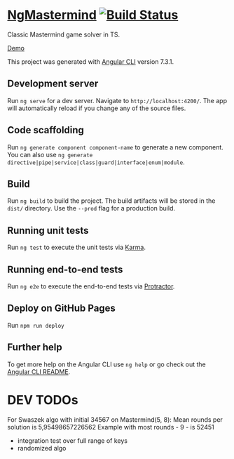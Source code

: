 # [NgMastermind](https://kubabuda.github.io/ng-mastermind/) [![Build Status](https://travis-ci.org/kubabuda/ng-mastermind.svg?branch=master)](https://travis-ci.org/kubabuda/ng-mastermind)

Classic Mastermind game solver in TS.

[Demo](https://kubabuda.github.io/ng-mastermind/)

This project was generated with [Angular CLI](https://github.com/angular/angular-cli) version 7.3.1.

## Development server

Run `ng serve` for a dev server. Navigate to `http://localhost:4200/`. The app will automatically reload if you change any of the source files.

## Code scaffolding

Run `ng generate component component-name` to generate a new component. You can also use `ng generate directive|pipe|service|class|guard|interface|enum|module`.

## Build

Run `ng build` to build the project. The build artifacts will be stored in the `dist/` directory. Use the `--prod` flag for a production build.

## Running unit tests

Run `ng test` to execute the unit tests via [Karma](https://karma-runner.github.io).

## Running end-to-end tests

Run `ng e2e` to execute the end-to-end tests via [Protractor](http://www.protractortest.org/).

## Deploy on GitHub Pages

Run `npm run deploy`

## Further help

To get more help on the Angular CLI use `ng help` or go check out the [Angular CLI README](https://github.com/angular/angular-cli/blob/master/README.md).


# DEV TODOs

For Swaszek algo with initial 34567 on Mastermind(5, 8):
Mean rounds per solution is 5,95498657226562
Example with most rounds - 9 - is 52451

 
 - integration test over full range of keys
 - randomized algo
